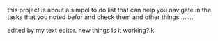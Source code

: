 this project is about a simpel to do list that can help you navigate in the tasks that you noted befor and check them and other things .......

edited by my text editor.
new things is it working?lk


